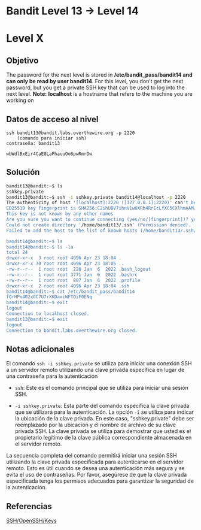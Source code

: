 # Bandit Level 13 → Level 14
# Level X
## Objetivo
The password for the next level is stored in **/etc/bandit_pass/bandit14 and can only be read by user bandit14**. For this level, you don’t get the next password, but you get a private SSH key that can be used to log into the next level. **Note:** **localhost** is a hostname that refers to the machine you are working on
## Datos de acceso al nivel
```
ssh bandit13@bandit.labs.overthewire.org -p 2220 
	(comando para iniciar ssh)
contraseña: bandit13

wbWdlBxEir4CaE8LaPhauuOo6pwRmrDw
```
## Solución 
```bash
bandit13@bandit:~$ ls
sshkey.private
bandit13@bandit:~$ ssh -i sshkey.private bandit14@localhost -p 2220
The authenticity of host '[localhost]:2220 ([127.0.0.1]:2220)' can't be established.
ED25519 key fingerprint is SHA256:C2ihUBV7ihnV1wUXRb4RrEcLfXC5CXlhmAAM/urerLY.
This key is not known by any other names
Are you sure you want to continue connecting (yes/no/[fingerprint])? yes
Could not create directory '/home/bandit13/.ssh' (Permission denied).
Failed to add the host to the list of known hosts (/home/bandit13/.ssh/known_hosts).

bandit14@bandit:~$ ls
bandit14@bandit:~$ ls -la
total 24
drwxr-xr-x  3 root root 4096 Apr 23 18:04 .
drwxr-xr-x 70 root root 4096 Apr 23 18:05 ..
-rw-r--r--  1 root root  220 Jan  6  2022 .bash_logout
-rw-r--r--  1 root root 3771 Jan  6  2022 .bashrc
-rw-r--r--  1 root root  807 Jan  6  2022 .profile
drwxr-xr-x  2 root root 4096 Apr 23 18:04 .ssh
bandit14@bandit:~$ cat /etc/bandit_pass/bandit14
fGrHPx402xGC7U7rXKDaxiWFTOiF0ENq
bandit14@bandit:~$ exit
logout
Connection to localhost closed.
bandit13@bandit:~$ exit
logout
Connection to bandit.labs.overthewire.org closed.
```
## Notas adicionales
El comando `ssh -i sshkey.private` se utiliza para iniciar una conexión SSH a un servidor remoto utilizando una clave privada específica en lugar de una contraseña para la autenticación
- `ssh`: Este es el comando principal que se utiliza para iniciar una sesión SSH.
    
- `-i sshkey.private`: Esta parte del comando especifica la clave privada que se utilizará para la autenticación. La opción `-i` se utiliza para indicar la ubicación de la clave privada. En este caso, "sshkey.private" debe ser reemplazado por la ubicación y el nombre de archivo de su clave privada SSH. La clave privada se utiliza para demostrar que usted es el propietario legítimo de la clave pública correspondiente almacenada en el servidor remoto.

La secuencia completa del comando permitirá iniciar una sesión SSH utilizando la clave privada especificada para autenticarse en el servidor remoto. Esto es útil cuando se desea una autenticación más segura y se evita el uso de contraseñas. Por favor, asegúrese de que la clave privada especificada tenga los permisos adecuados para garantizar la seguridad de la autenticación.
## Referencias
[SSH/OpenSSH/Keys](https://help.ubuntu.com/community/SSH/OpenSSH/Keys)